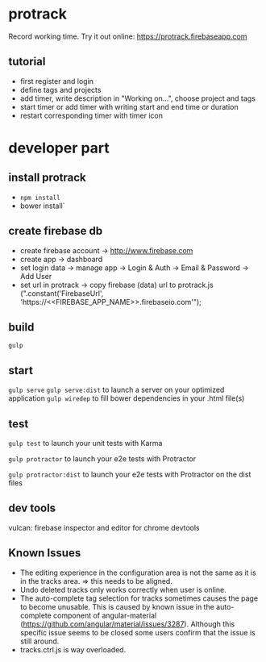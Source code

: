 # protrack
Record working time. Try it out online: https://protrack.firebaseapp.com

## tutorial
- first register and login
- define tags and projects
- add timer, write description in "Working on...", choose project and tags
- start timer or add timer with writing start and end time or duration 
- restart corresponding timer with timer icon

# developer part

## install protrack
- `npm install`
- bower install`

## create firebase db
- create firebase account -> http://www.firebase.com
- create app -> dashboard
- set login data -> manage app -> Login & Auth -> Email & Password -> Add User
- set url in protrack -> copy firebase (data) url to protrack.js (".constant('FirebaseUrl', 'https://<<FIREBASE_APP_NAME>>.firebaseio.com'");

## build
`gulp`

## start
`gulp serve`
`gulp serve:dist` to launch a server on your optimized application
`gulp wiredep`  to fill bower dependencies in your .html file(s)

## test
`gulp test` to launch your unit tests with Karma

`gulp protractor` to launch your e2e tests with Protractor

`gulp protractor:dist` to launch your e2e tests with Protractor on the dist files

## dev tools
vulcan: firebase inspector and editor for chrome devtools

## Known Issues
- The editing experience in the configuration area is not the same as it is in the tracks area. => this needs to be aligned.
- Undo deleted tracks only works correctly when user is online.
- The auto-complete tag selection for tracks sometimes causes the page to become unusable.
  This is caused by known issue in the auto-complete component of angular-material
  (https://github.com/angular/material/issues/3287). Although this specific issue seems to be closed
  some users confirm that the issue is still around.
- tracks.ctrl.js is way overloaded.



